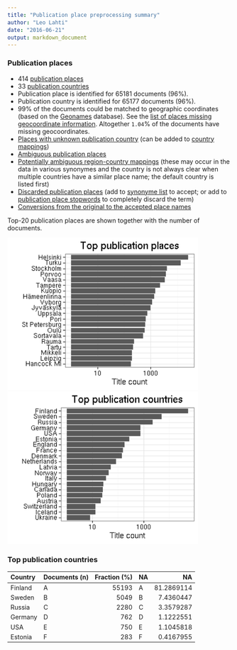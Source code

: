 ```yaml
---
title: "Publication place preprocessing summary"
author: "Leo Lahti"
date: "2016-06-21"
output: markdown_document
---
```


### Publication places

 * 414 [publication places](output.tables/publication_place_accepted.csv)
 * 33 [publication countries](output.tables/country_accepted.csv) 
 * Publication place is identified for 65181 documents (96%). 
 * Publication country is identified for 65177 documents (96%).
 * 99% of the documents could be matched to geographic coordinates (based on the [Geonames](http://download.geonames.org/export/dump/) database). See the [list of places missing geocoordinate information](output.tables/absentgeocoordinates.csv). Altogether ``1.04``% of the documents have missing geocoordinates.
 * [Places with unknown publication country](output.tables/publication_place_missingcountry.csv) (can be added to [country mappings](https://github.com/rOpenGov/bibliographica/blob/master/inst/extdata/reg2country.csv))
 * [Ambiguous publication places](output.tables/publication_place_ambiguous.csv)
 * [Potentially ambiguous region-country mappings](output.tables/publication_country_ambiguous.csv) (these may occur in the data in various synonymes and the country is not always clear when multiple countries have a similar place name; the default country is listed first)
 * [Discarded publication places](output.tables/publication_place_discarded.csv) (add to [synonyme list](https://github.com/rOpenGov/bibliographica/blob/master/inst/extdata/PublicationPlaceSynonymes.csv) to accept; or add to [publication place stopwords](https://github.com/rOpenGov/bibliographica/blob/master/inst/extdata/stopwords_for_place.csv) to completely discard the term)
 * [Conversions from the original to the accepted place names](output.tables/publication_place_conversion_nontrivial.csv)

Top-20 publication places are shown together with the number of documents.

<img src="figure/summaryplace-1.png" title="plot of chunk summaryplace" alt="plot of chunk summaryplace" width="430px" /><img src="figure/summaryplace-2.png" title="plot of chunk summaryplace" alt="plot of chunk summaryplace" width="430px" />


### Top publication countries


|Country |Documents (n) | Fraction (%)|NA |         NA|
|:-------|:-------------|------------:|:--|----------:|
|Finland |A             |        55193|A  | 81.2869114|
|Sweden  |B             |         5049|B  |  7.4360447|
|Russia  |C             |         2280|C  |  3.3579287|
|Germany |D             |          762|D  |  1.1222551|
|USA     |E             |          750|E  |  1.1045818|
|Estonia |F             |          283|F  |  0.4167955|

